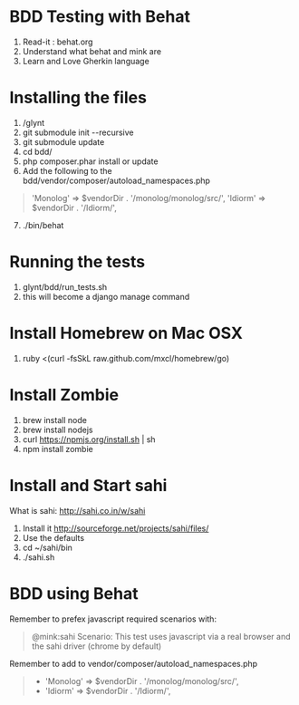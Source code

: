 # BDD Testing with Behat

1. Read-it : behat.org
2. Understand what behat and mink are
3. Learn and Love Gherkin language

# Installing the files

1. /glynt
2. git submodule init --recursive
3. git submodule update
4. cd bdd/
5. php composer.phar install or update
6. Add the following to the bdd/vendor/composer/autoload_namespaces.php

>    'Monolog' => $vendorDir . '/monolog/monolog/src/',
>    'Idiorm' => $vendorDir . '/Idiorm/',

7. ./bin/behat

# Running the tests

1. glynt/bdd/run_tests.sh
2. this will become a django manage command

# Install Homebrew on Mac OSX

1. ruby <(curl -fsSkL raw.github.com/mxcl/homebrew/go)

# Install Zombie

1. brew install node
2. brew install nodejs
3. curl https://npmjs.org/install.sh | sh
4. npm install zombie

# Install and Start sahi

What is sahi: http://sahi.co.in/w/sahi

1. Install it http://sourceforge.net/projects/sahi/files/
2. Use the defaults
3. cd ~/sahi/bin
4. ./sahi.sh

# BDD using Behat #

Remember to prefex javascript required scenarios with:

> @mink:sahi
> Scenario: This test uses javascript via a real browser and the sahi driver (chrome by default)

Remember to add to vendor/composer/autoload_namespaces.php

> *    'Monolog' => $vendorDir . '/monolog/monolog/src/',
> *    'Idiorm' => $vendorDir . '/Idiorm/',